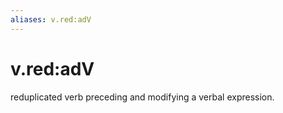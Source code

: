 ```yaml
---
aliases: v.red:adV
---
```

# v.red:adV

reduplicated verb preceding and modifying a verbal expression.